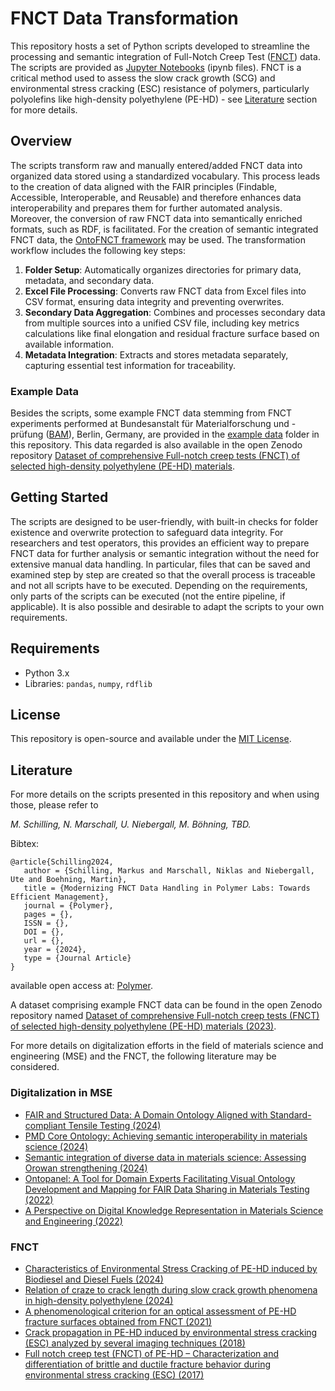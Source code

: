 # FNCT Data Transformation

This repository hosts a set of Python scripts developed to streamline the processing and semantic integration of Full-Notch Creep Test ([FNCT](https://www.iso.org/standard/70480.html)) data. The scripts are provided as [Jupyter Notebooks](https://jupyter.org/) (ipynb files). FNCT is a critical method used to assess the slow crack growth (SCG) and environmental stress cracking (ESC) resistance of polymers, particularly polyolefins like high-density polyethylene (PE-HD) - see [Literature](#Literature) section for more details.

## Overview

The scripts transform raw and manually entered/added FNCT data into organized data stored using a standardized vocabulary. This process leads to the creation of data aligned with the FAIR principles (Findable, Accessible, Interoperable, and Reusable) and therefore enhances data interoperability and prepares them for further automated analysis. Moreover, the conversion of raw FNCT data into semantically enriched formats, such as RDF, is facilitated. For the creation of semantic integrated FNCT data, the [OntoFNCT framework](https://github.com/MarkusSchilling/ontoFNCT) may be used. The transformation workflow includes the following key steps:

1. **Folder Setup**: Automatically organizes directories for primary data, metadata, and secondary data.
2. **Excel File Processing**: Converts raw FNCT data from Excel files into CSV format, ensuring data integrity and preventing overwrites.
3. **Secondary Data Aggregation**: Combines and processes secondary data from multiple sources into a unified CSV file, including key metrics calculations like final elongation and residual fracture surface based on available information.
4. **Metadata Integration**: Extracts and stores metadata separately, capturing essential test information for traceability.


### Example Data

Besides the scripts, some example FNCT data stemming from FNCT experiments performed at Bundesanstalt für Materialforschung und -prüfung ([BAM](https://www.bam.de/Navigation/EN/Home/home.html)), Berlin, Germany, are provided in the [example data](https://github.com/MarkusSchilling/fnct-data-transformation/blob/main/example_data) folder in this repository. This data regarded is also available in the open Zenodo repository [Dataset of comprehensive Full-notch creep tests (FNCT) of selected high-density polyethylene (PE-HD) materials](https://doi.org/10.5281/zenodo.10143352).

## Getting Started

The scripts are designed to be user-friendly, with built-in checks for folder existence and overwrite protection to safeguard data integrity. For researchers and test operators, this provides an efficient way to prepare FNCT data for further analysis or semantic integration without the need for extensive manual data handling. In particular, files that can be saved and examined step by step are created so that the overall process is traceable and not all scripts have to be executed. Depending on the requirements, only parts of the scripts can be executed (not the entire pipeline, if applicable). It is also possible and desirable to adapt the scripts to your own requirements.

## Requirements

- Python 3.x
- Libraries: `pandas`, `numpy`, `rdflib`

## License

This repository is open-source and available under the [MIT License](https://github.com/MarkusSchilling/fnct-data-transformation/blob/main/LICENSE).

## Literature

For more details on the scripts presented in this repository and when using those, please refer to 

*M. Schilling, N. Marschall, U. Niebergall, M. Böhning, TBD.*

Bibtex:
```
@article{Schilling2024,
   author = {Schilling, Markus and Marschall, Niklas and Niebergall, Ute and Boehning, Martin},
   title = {Modernizing FNCT Data Handling in Polymer Labs: Towards Efficient Management},
   journal = {Polymer},
   pages = {},
   ISSN = {},
   DOI = {},
   url = {},
   year = {2024},
   type = {Journal Article}
}
```
available open access at: [Polymer]().

A dataset comprising example FNCT data can be found in the open Zenodo repository named [Dataset of comprehensive Full-notch creep tests (FNCT) of selected high-density polyethylene (PE-HD) materials (2023)](https://doi.org/10.5281/zenodo.10143351).

For more details on digitalization efforts in the field of materials science and engineering (MSE) and the FNCT, the following literature may be considered.

### Digitalization in MSE

- [FAIR and Structured Data: A Domain Ontology Aligned with Standard-compliant Tensile Testing (2024)](https://doi.org/10.1002/adem.202400138)
- [PMD Core Ontology: Achieving semantic interoperability in materials science (2024)](https://doi.org/10.1016/j.matdes.2023.112603)
- [Semantic integration of diverse data in materials science: Assessing Orowan strengthening (2024)](https://doi.org/10.1038/s41597-024-03169-4)
- [Ontopanel: A Tool for Domain Experts Facilitating Visual Ontology Development and Mapping for FAIR Data Sharing in Materials Testing (2022)](https://doi.org/10.1007/s40192-022-00279-y)
- [A Perspective on Digital Knowledge Representation in Materials Science and Engineering (2022)](https://doi.org/10.1002/adem.202101176)


### FNCT

- [Characteristics of Environmental Stress Cracking of PE-HD induced by Biodiesel and Diesel Fuels (2024)](https://doi.org/10.1016/j.polymertesting.2024.108547)
- [Relation of craze to crack length during slow crack growth phenomena in high-density polyethylene (2024)](https://doi.org/10.1002/pen.26698)
- [A phenomenological criterion for an optical assessment of PE-HD fracture surfaces obtained from FNCT (2021)](https://doi.org/10.1016/j.polymertesting.2020.107002)
- [Crack propagation in PE-HD induced by environmental stress cracking (ESC) analyzed by several imaging techniques (2018)](https://doi.org/10.1016/j.polymertesting.2018.08.014)
- [Full notch creep test (FNCT) of PE-HD – Characterization and differentiation of brittle and ductile fracture behavior during environmental stress cracking (ESC) (2017)](http://dx.doi.org/10.1016/j.polymertesting.2017.09.043)